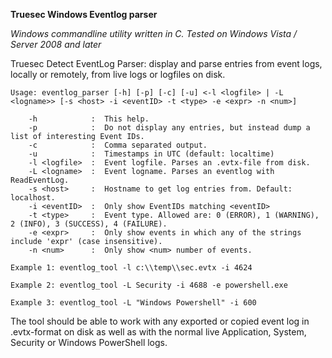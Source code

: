 **Truesec Windows Eventlog parser**  
  
*Windows commandline utility written in C. Tested on Windows Vista / Server 2008 and later*  
  
Truesec Detect EventLog Parser: display and parse entries from event logs, locally or remotely, from live logs or logfiles on disk. 
  
    Usage: eventlog_parser [-h] [-p] [-c] [-u] <-l <logfile> | -L <logname>> [-s <host> -i <eventID> -t <type> -e <expr> -n <num>]  
      
        -h            :  This help.  
        -p            :  Do not display any entries, but instead dump a list of interesting Event IDs.  
        -c            :  Comma separated output.  
        -u            :  Timestamps in UTC (default: localtime)  
        -l <logfile>  :  Event logfile. Parses an .evtx-file from disk.  
        -L <logname>  :  Event logname. Parses an eventlog with ReadEventLog.  
        -s <host>     :  Hostname to get log entries from. Default: localhost.  
        -i <eventID>  :  Only show EventIDs matching <eventID>  
        -t <type>     :  Event type. Allowed are: 0 (ERROR), 1 (WARNING), 2 (INFO), 3 (SUCCESS), 4 (FAILURE).  
        -e <expr>     :  Only show events in which any of the strings include 'expr' (case insensitive).  
        -n <num>      :  Only show <num> number of events.  
        
    Example 1: eventlog_tool -l c:\\temp\\sec.evtx -i 4624  

    Example 2: eventlog_tool -L Security -i 4688 -e powershell.exe  

    Example 3: eventlog_tool -L "Windows Powershell" -i 600  

The tool should be able to work with any exported or copied event log in .evtx-format on disk as well as with the normal live Application, System, Security or Windows PowerShell logs.  
